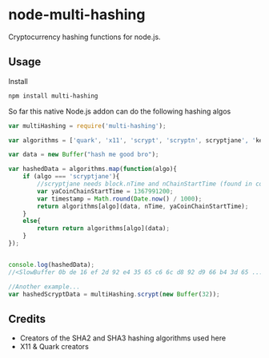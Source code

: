 node-multi-hashing
===============

Cryptocurrency hashing functions for node.js.

Usage
-----

Install

```bash
npm install multi-hashing
```

So far this native Node.js addon can do the following hashing algos

```javascript
var multiHashing = require('multi-hashing');

var algorithms = ['quark', 'x11', 'scrypt', 'scryptn', scryptjane', 'keccak', 'bcrypt'];

var data = new Buffer("hash me good bro");

var hashedData = algorithms.map(function(algo){
    if (algo === 'scryptjane'){
        //scryptjane needs block.nTime and nChainStartTime (found in coin source)
        var yaCoinChainStartTime = 1367991200;
        var timestamp = Math.round(Date.now() / 1000);
        return algorithms[algo](data, nTime, yaCoinChainStartTime);
    }
    else{
        return return algorithms[algo](data);
    }
});


console.log(hashedData);
//<SlowBuffer 0b de 16 ef 2d 92 e4 35 65 c6 6c d8 92 d9 66 b4 3d 65 ..... >

//Another example...
var hashedScryptData = multiHashing.scrypt(new Buffer(32));

```

Credits
-------

* Creators of the SHA2 and SHA3 hashing algorithms used here
* X11 & Quark creators
